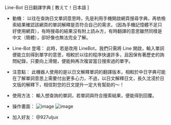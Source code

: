 Line-Bot 日日翻譯字典 [ 教えて！日本語 ]

- 動機：
  以往在查詢日文單詞意思時，先是利用手機開啟網頁搜尋字典，再依檢索結果確認該網頁的單詞解釋是否符合自己的需求，（因為手機記憶體不足只好使用網頁），有時搜尋的結果沒有附上読み方，有時翻譯的意思雖然同樣是中文（簡體），卻好像也無法完全了解。

- Line-Bot 登場：
  此時，若是改用 LineBot，我們只需將 Line 開啟，輸入單詞便能立刻得到單字的意思，相較於以往的程序快速許多，且因保有著歷史的詢問紀錄，只要向上滑閱，便能夠再次複習當日搜索過的單字。

- 注意點：
  此機器人使用的是以日文解釋單詞的翻譯版本，相較於中日字典可能在了解單詞意思上需要付出更多心力，不過，以日文解釋日文，長久沈浸於日文版的解釋下，相信對您的日文提升一定大有幫助的～！

- 使用方法：
  輸入想查詢的單詞，若單詞與符合搜索結果，便能得到回覆。

- 操作畫面：
![image](https://github.com/Yizi-Yeh/line-roboxtsuto/blob/main/gazou_2.jpg)
![image](https://github.com/Yizi-Yeh/line-roboxtsuto/blob/main/gazou_1.jpg)

- 加入好友：
  @927uljux
